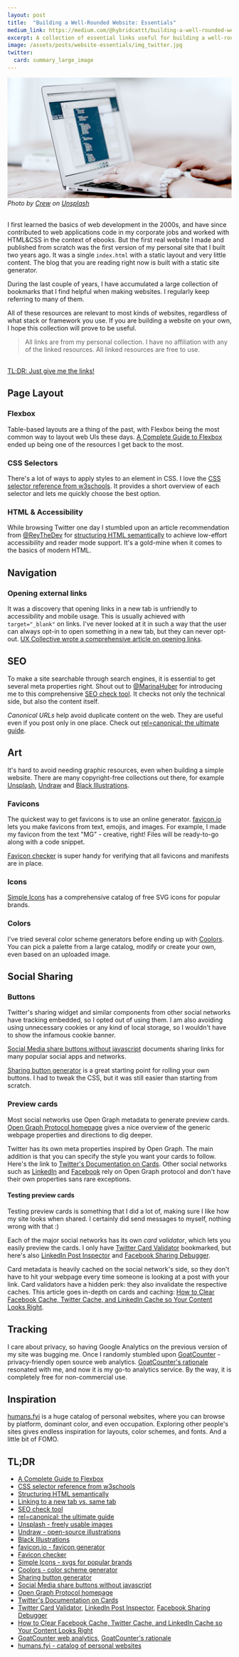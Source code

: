```yaml
---
layout: post
title:  "Building a Well-Rounded Website: Essentials"
medium_link: https://medium.com/@hybridcattt/building-a-well-rounded-website-essentials-822a27a46cad
excerpt: A collection of essential links useful for building a well-rounded website, regardless of the stack. While building my personal website, I've gathered 20+ resources that I regularly get back to, and I'm hoping this list will help others who are following a similar path. 
image: /assets/posts/website-essentials/img_twitter.jpg
twitter: 
  card: summary_large_image
---
```


![Woman coding in an IDE](/assets/posts/website-essentials/img.jpg)
<i class="subtle-text">Photo by <a href="https://unsplash.com/@crew?utm_source=unsplash&amp;utm_medium=referral&amp;utm_content=creditCopyText">Crew</a> on <a href="https://unsplash.com/s/photos/website?utm_source=unsplash&amp;utm_medium=referral&amp;utm_content=creditCopyText">Unsplash</a></i>
<br>
<br>

I first learned the basics of web development in the 2000s, and have since contributed to web applications code in my corporate jobs and worked with HTML&CSS in the context of ebooks. 
But the first real website I made and published from scratch was the first version of my personal site that I built two years ago. 
It was a single `index.html` with a static layout and very little content.
The blog that you are reading right now is built with a static site generator. 

During the last couple of years, I have accumulated a large collection of bookmarks that I find helpful when making websites. 
I regularly keep referring to many of them. 

All of these resources are relevant to most kinds of websites, regardless of what stack or framework you use.
If you are building a website on your own, I hope this collection will prove to be useful.

> All links are from my personal collection. I have no affiliation with any of the linked resources. 
All linked resources are free to use. 

<br>
<a href="#tldr">TL;DR: Just give me the links!</a>

## Page Layout

### Flexbox

Table-based layouts are a thing of the past, with Flexbox being the most common way to layout web UIs these days. 
[A Complete Guide to Flexbox](https://css-tricks.com/snippets/css/a-guide-to-flexbox/) ended up being one of the resources I get back to the most. 

### CSS Selectors

There's a lot of ways to apply styles to an element in CSS. 
I love the [CSS selector reference from w3schools](https://www.w3schools.com/cssref/css_selectors.asp). It provides a short overview of each selector and lets me quickly choose the best option. 

### HTML & Accessibility

While browsing Twitter one day I stumbled upon an article recommendation from [@ReyTheDev](https://twitter.com/ReyTheDev/status/1294148221992935424) for [structuring HTML semantically](https://developer.mozilla.org/en-US/docs/Learn/Accessibility/HTML) to achieve low-effort accessibility and reader mode support. 
It's a gold-mine when it comes to the basics of modern HTML.

## Navigation

### Opening external links

It was a discovery that opening links in a new tab is unfriendly to accessibility and mobile usage. 
This is usually achieved with `target="_blank"` on links. 
I've never looked at it in such a way that the user can always opt-in to open something in a new tab, but they can never opt-out. 
[UX Collective wrote a comprehensive article on opening links](https://uxdesign.cc/linking-to-a-new-tab-vs-same-tab-f88b495d2187).

## SEO

To make a site searchable through search engines, it is essential to get several meta properties right. 
Shout out to [@MarinaHuber](https://twitter.com/SerinnahHuber) for introducing me to this comprehensive [SEO check tool](https://www.seobility.net/en/seocheck/). It checks not only the technical side, but also the content itself.

_Canonical URLs_ help avoid duplicate content on the web. They are useful even if you post only in one place. Check out [rel=canonical: the ultimate guide](https://yoast.com/rel-canonical/).

## Art 

It's hard to avoid needing graphic resources, even when building a simple website. 
There are many copyright-free collections out there, for example [Unsplash](https://unsplash.com), [Undraw](https://undraw.co/illustrations) and [Black Illustrations](https://www.blackillustrations.com). 

### Favicons

The quickest way to get favicons is to use an online generator. 
[favicon.io](https://favicon.io) lets you make favicons from text, emojis, and images. For example, I made my favicon from the text "MG" - creative, right! 
Files will be ready-to-go along with a code snippet. 

[Favicon checker](https://realfavicongenerator.net/favicon_checker) is super handy for verifying that all favicons and manifests are in place. 

### Icons

[Simple Icons](http://simpleicons.org) has a comprehensive catalog of free SVG icons for popular brands. 

### Colors

I've tried several color scheme generators before ending up with [Coolors](https://coolors.co). 
You can pick a palette from a large catalog, modify or create your own, even based on an uploaded image. 

## Social Sharing 

### Buttons

Twitter's sharing widget and similar components from other social networks have tracking embedded, so I opted out of using them. 
I am also avoiding using unnecessary cookies or any kind of local storage, so I wouldn't have to show the infamous cookie banner.

[Social Media share buttons without javascript](https://www.ahmad-osman.com/en/blogs/social-media-share-without-javascript/) documents sharing links for many popular social apps and networks. 

[Sharing button generator](https://sharingbuttons.io) is a great starting point for rolling your own buttons. 
I had to tweak the CSS, but it was still easier than starting from scratch. 

### Preview cards

Most social networks use Open Graph metadata to generate preview cards. 
[Open Graph Protocol homepage](https://ogp.me) gives a nice overview of the generic webpage properties and directions to dig deeper. 

Twitter has its own meta properties inspired by Open Graph. The main addition is that you can specify the style you want your cards to follow.
Here's the link to [Twitter's Documentation on Cards](https://developer.twitter.com/en/docs/tweets/optimize-with-cards/guides/getting-started). Other social networks such as [LinkedIn](https://www.linkedin.com/help/linkedin/answer/46687/making-your-website-shareable-on-linkedin?lang=en) and [Facebook](https://developers.facebook.com/docs/sharing/webmasters/) rely on Open Graph protocol and don't have their own properties sans rare exceptions. 

#### Testing preview cards

Testing preview cards is something that I did a lot of, making sure I like how my site looks when shared. 
I certainly did send messages to myself, nothing wrong with that :)

Each of the major social networks has its own _card validator_, which lets you easily preview the cards. I only have [Twitter Card Validator](https://cards-dev.twitter.com/validator) bookmarked, but here's also [LinkedIn Post Inspector](https://www.linkedin.com/post-inspector/) and [Facebook Sharing Debugger](https://developers.facebook.com/tools/debug/).

Card metadata is heavily cached on the social network's side, so they don't have to hit your webpage every time someone is looking at a post with your link. 
Card validators have a hidden perk: they also invalidate the respective caches.
This article goes in-depth on cards and caching: [How to Clear Facebook Cache, Twitter Cache, and LinkedIn Cache so Your Content Looks Right](https://www.socialmediaexaminer.com/how-to-clear-facebook-cache-twitter-cache-linkedin-cache/).

## Tracking

I care about privacy, so having Google Analytics on the previous version of my site was bugging me. 
Once I randomly stumbled upon [GoatCounter](https://www.goatcounter.com) - privacy-friendly open source web analytics.
[GoatCounter's rationale](https://github.com/zgoat/goatcounter/blob/master/docs/rationale.markdown) resonated with me, and now it is my go-to analytics service. By the way, it is completely free for non-commercial use. 

## Inspiration

[humans.fyi](https://humans.fyi) is a huge catalog of personal websites, where you can browse by platform, dominant color, and even occupation. Exploring other people's sites gives endless inspiration for layouts, color schemes, and fonts. And a little bit of FOMO.

<a name="tldr"></a> 
## TL;DR 

  - [A Complete Guide to Flexbox](https://css-tricks.com/snippets/css/a-guide-to-flexbox/)
  - [CSS selector reference from w3schools](https://www.w3schools.com/cssref/css_selectors.asp)
  - [Structuring HTML semantically](https://developer.mozilla.org/en-US/docs/Learn/Accessibility/HTML)
  - [Linking to a new tab vs. same tab](https://uxdesign.cc/linking-to-a-new-tab-vs-same-tab-f88b495d2187)
  - [SEO check tool](https://www.seobility.net/en/seocheck/)
  - [rel=canonical: the ultimate guide](https://yoast.com/rel-canonical/)
  - [Unsplash - freely usable images](https://unsplash.com) 
  - [Undraw - open-source illustrations](https://undraw.co/illustrations)
  - [Black Illustrations](https://www.blackillustrations.com)
  - [favicon.io - favicon generator](https://favicon.io)
  - [Favicon checker](https://realfavicongenerator.net/favicon_checker)
  - [Simple Icons - svgs for popular brands](http://simpleicons.org)
  - [Coolors - color scheme generator](https://coolors.co)
  - [Sharing button generator](https://sharingbuttons.io)
  - [Social Media share buttons without javascript](https://www.ahmad-osman.com/en/blogs/social-media-share-without-javascript/)
  - [Open Graph Protocol homepage](https://ogp.me)
  - [Twitter's Documentation on Cards](https://developer.twitter.com/en/docs/tweets/optimize-with-cards/guides/getting-started)
  - [Twitter Card Validator](https://cards-dev.twitter.com/validator), [LinkedIn Post Inspector](https://www.linkedin.com/post-inspector/), [Facebook Sharing Debugger](https://developers.facebook.com/tools/debug/)
  - [How to Clear Facebook Cache, Twitter Cache, and LinkedIn Cache so Your Content Looks Right](https://www.socialmediaexaminer.com/how-to-clear-facebook-cache-twitter-cache-linkedin-cache/)
  - [GoatCounter web analytics](https://www.goatcounter.com), [GoatCounter's rationale](https://github.com/zgoat/goatcounter/blob/master/docs/rationale.markdown)
  - [humans.fyi - catalog of personal websites](https://humans.fyi)
